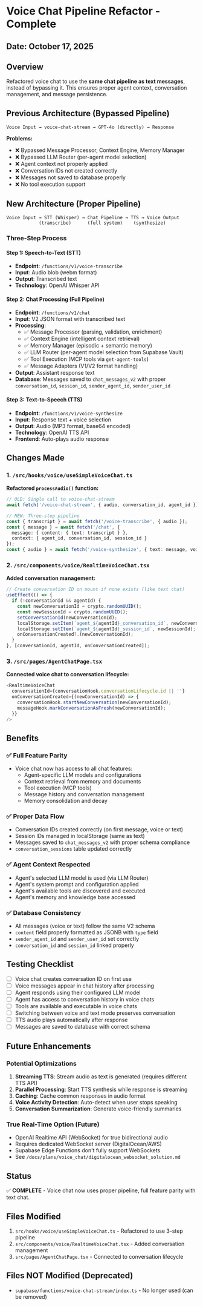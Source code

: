 # Voice Chat Pipeline Refactor - Complete

## Date: October 17, 2025

## Overview
Refactored voice chat to use the **same chat pipeline as text messages**, instead of bypassing it. This ensures proper agent context, conversation management, and message persistence.

## Previous Architecture (Bypassed Pipeline)
```
Voice Input → voice-chat-stream → GPT-4o (directly) → Response
```

**Problems:**
- ❌ Bypassed Message Processor, Context Engine, Memory Manager
- ❌ Bypassed LLM Router (per-agent model selection)
- ❌ Agent context not properly applied
- ❌ Conversation IDs not created correctly
- ❌ Messages not saved to database properly
- ❌ No tool execution support

## New Architecture (Proper Pipeline)
```
Voice Input → STT (Whisper) → Chat Pipeline → TTS → Voice Output
            (transcribe)      (full system)    (synthesize)
```

### Three-Step Process

#### Step 1: Speech-to-Text (STT)
- **Endpoint**: `/functions/v1/voice-transcribe`
- **Input**: Audio blob (webm format)
- **Output**: Transcribed text
- **Technology**: OpenAI Whisper API

#### Step 2: Chat Processing (Full Pipeline)
- **Endpoint**: `/functions/v1/chat`
- **Input**: V2 JSON format with transcribed text
- **Processing**:
  - ✅ Message Processor (parsing, validation, enrichment)
  - ✅ Context Engine (intelligent context retrieval)
  - ✅ Memory Manager (episodic + semantic memory)
  - ✅ LLM Router (per-agent model selection from Supabase Vault)
  - ✅ Tool Execution (MCP tools via `get-agent-tools`)
  - ✅ Message Adapters (V1/V2 format handling)
- **Output**: Assistant response text
- **Database**: Messages saved to `chat_messages_v2` with proper `conversation_id`, `session_id`, `sender_agent_id`, `sender_user_id`

#### Step 3: Text-to-Speech (TTS)
- **Endpoint**: `/functions/v1/voice-synthesize`
- **Input**: Response text + voice selection
- **Output**: Audio (MP3 format, base64 encoded)
- **Technology**: OpenAI TTS API
- **Frontend**: Auto-plays audio response

## Changes Made

### 1. `/src/hooks/voice/useSimpleVoiceChat.ts`
**Refactored `processAudio()` function:**
```typescript
// OLD: Single call to voice-chat-stream
await fetch('/voice-chat-stream', { audio, conversation_id, agent_id });

// NEW: Three-step pipeline
const { transcript } = await fetch('/voice-transcribe', { audio });
const { message } = await fetch('/chat', { 
  message: { content: { text: transcript } },
  context: { agent_id, conversation_id, session_id }
});
const { audio } = await fetch('/voice-synthesize', { text: message, voice });
```

### 2. `/src/components/voice/RealtimeVoiceChat.tsx`
**Added conversation management:**
```typescript
// Create conversation ID on mount if none exists (like text chat)
useEffect(() => {
  if (!conversationId && agentId) {
    const newConversationId = crypto.randomUUID();
    const newSessionId = crypto.randomUUID();
    setConversationId(newConversationId);
    localStorage.setItem(`agent_${agentId}_conversation_id`, newConversationId);
    localStorage.setItem(`agent_${agentId}_session_id`, newSessionId);
    onConversationCreated?.(newConversationId);
  }
}, [conversationId, agentId, onConversationCreated]);
```

### 3. `/src/pages/AgentChatPage.tsx`
**Connected voice chat to conversation lifecycle:**
```typescript
<RealtimeVoiceChat
  conversationId={conversationHook.conversationLifecycle.id || ''}
  onConversationCreated={(newConversationId) => {
    conversationHook.startNewConversation(newConversationId);
    messageHook.markConversationAsFresh(newConversationId);
  }}
/>
```

## Benefits

### ✅ Full Feature Parity
- Voice chat now has access to all chat features:
  - Agent-specific LLM models and configurations
  - Context retrieval from memory and documents
  - Tool execution (MCP tools)
  - Message history and conversation management
  - Memory consolidation and decay

### ✅ Proper Data Flow
- Conversation IDs created correctly (on first message, voice or text)
- Session IDs managed in localStorage (same as text)
- Messages saved to `chat_messages_v2` with proper schema compliance
- `conversation_sessions` table updated correctly

### ✅ Agent Context Respected
- Agent's selected LLM model is used (via LLM Router)
- Agent's system prompt and configuration applied
- Agent's available tools are discovered and executed
- Agent's memory and knowledge base accessed

### ✅ Database Consistency
- All messages (voice or text) follow the same V2 schema
- `content` field properly formatted as JSONB with `type` field
- `sender_agent_id` and `sender_user_id` set correctly
- `conversation_id` and `session_id` linked properly

## Testing Checklist

- [ ] Voice chat creates conversation ID on first use
- [ ] Voice messages appear in chat history after processing
- [ ] Agent responds using their configured LLM model
- [ ] Agent has access to conversation history in voice chats
- [ ] Tools are available and executable in voice chats
- [ ] Switching between voice and text mode preserves conversation
- [ ] TTS audio plays automatically after response
- [ ] Messages are saved to database with correct schema

## Future Enhancements

### Potential Optimizations
1. **Streaming TTS**: Stream audio as text is generated (requires different TTS API)
2. **Parallel Processing**: Start TTS synthesis while response is streaming
3. **Caching**: Cache common responses in audio format
4. **Voice Activity Detection**: Auto-detect when user stops speaking
5. **Conversation Summarization**: Generate voice-friendly summaries

### True Real-Time Option (Future)
- OpenAI Realtime API (WebSocket) for true bidirectional audio
- Requires dedicated WebSocket server (DigitalOcean/AWS)
- Supabase Edge Functions don't fully support WebSockets
- See `/docs/plans/voice_chat/digitalocean_websocket_solution.md`

## Status
✅ **COMPLETE** - Voice chat now uses proper pipeline, full feature parity with text chat.

## Files Modified
1. `src/hooks/voice/useSimpleVoiceChat.ts` - Refactored to use 3-step pipeline
2. `src/components/voice/RealtimeVoiceChat.tsx` - Added conversation management
3. `src/pages/AgentChatPage.tsx` - Connected to conversation lifecycle

## Files NOT Modified (Deprecated)
- `supabase/functions/voice-chat-stream/index.ts` - No longer used (can be removed)

